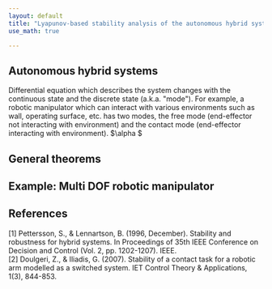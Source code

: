```yaml
---
layout: default
title: "Lyapunov-based stability analysis of the autonomous hybrid systems"
use_math: true

---
```


## Autonomous hybrid systems
Differential equation which describes the system changes with the continuous state and the discrete state (a.k.a. "mode"). For example, a robotic manipulator which can interact with various environments such as wall, operating surface, etc. has two modes, the free mode (end-effector not interacting with environment) and the contact mode (end-effector interacting with environment).
$\alpha $

## General theorems

## Example: Multi DOF robotic manipulator

## References
[1] Pettersson, S., & Lennartson, B. (1996, December). Stability and robustness for hybrid systems. In Proceedings of 35th IEEE Conference on Decision and Control (Vol. 2, pp. 1202-1207). IEEE. <br>
[2] Doulgeri, Z., & Iliadis, G. (2007). Stability of a contact task for a robotic arm modelled as a switched system. IET Control Theory & Applications, 1(3), 844-853.

